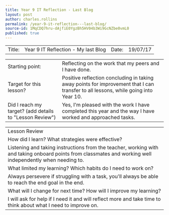 ```yaml
---
title: Year 9 IT Reflection - Last Blog
layout: post
author: charles.rollins
permalink: /year-9-it-reflection---last-blog/
source-id: 1MqCDQ7hru-dAjfiE0YgzBh5HV04b3Wi9GcNZbe0vmL0
published: true
---
```

<table>
  <tr>
    <td>Title:  </td>
    <td>Year 9 IT Reflection - My last Blog</td>
    <td> Date:  </td>
    <td>19/07/17</td>
  </tr>
</table>


<table>
  <tr>
    <td>Starting point:</td>
    <td>Reflecting on the work that my peers and I have done.</td>
  </tr>
  <tr>
    <td>Target for this lesson?</td>
    <td>Positive reflection concluding in taking away points for improvement that I can transfer to all lessons, while going into Year 10.</td>
  </tr>
  <tr>
    <td>Did I reach my target? 
(add details to "Lesson Review")</td>
    <td>Yes, I'm pleased with the work I have completed this year and the way I have worked and approached tasks.</td>
  </tr>
</table>


<table>
  <tr>
    <td>Lesson Review</td>
  </tr>
  <tr>
    <td>How did I learn? What strategies were effective? </td>
  </tr>
  <tr>
    <td>Listening and taking instructions from the teacher, working with and taking onboard points from classmates and working well independently when needing to.</td>
  </tr>
  <tr>
    <td>What limited my learning? Which habits do I need to work on? </td>
  </tr>
  <tr>
    <td>Always persevere if struggling with a task, you'll always be able to reach the end goal in the end.</td>
  </tr>
  <tr>
    <td>What will I change for next time? How will I improve my learning?</td>
  </tr>
  <tr>
    <td>I will ask for help if I need it and will reflect more and take time to think about what I need to improve on.</td>
  </tr>
</table>


